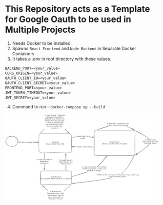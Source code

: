 # This Repository acts as a Template for Google Oauth to be used in Multiple Projects


1. Needs Docker to be installed.
2. Spawns `React Frontend` and `Node Backend` in Separate Docker Containers.
3. It takes a .env in root directory with these values.

```
BACKEND_PORT=<your_value>
CORS_ORIGIN=<your_value>
OAUTH_CLIENT_ID=<your_value>
OAUTH_CLIENT_SECRET=<your_value>
FRONTEND_PORT=<your_value>
JWT_TOKEN_TIMEOUT=<your_value>
JWT_SECRET=<your_value>
```

4. Command to run - `docker-compose up --build`

![Here is a flow of How it works](Oauth.png)